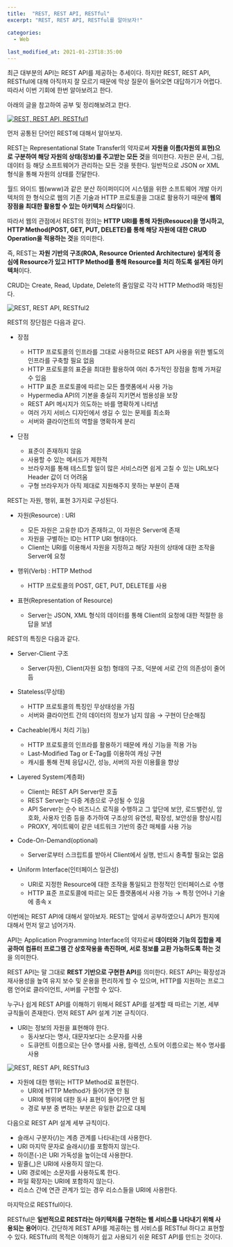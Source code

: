 ```yaml
---
title:  "REST, REST API, RESTful"
excerpt: "REST, REST API, RESTful를 알아보자!"

categories:
  - Web
  
last_modified_at: 2021-01-23T18:35:00
---
```


최근 대부분의 API는 REST API를 제공하는 추세이다. 하지만 REST, REST API, RESTful에 대해 아직까지 잘 모르기 때문에 막상 질문이 들어오면 대답하기가 어렵다. 따라서 이번 기회에 한번 알아보려고 한다.  

아래의 글을 참고하여 공부 및 정리해보려고 한다.  

[![REST, REST API, RESTful1](https://user-images.githubusercontent.com/53072057/105570022-e80cfc80-5d89-11eb-9a14-086a9f189333.JPG)](https://gmlwjd9405.github.io/2018/09/21/rest-and-restful.html)  

먼저 공통된 단어인 REST에 대해서 알아보자.  

REST는 Representational State Transfer의 약자로써 **자원을 이름(자원의 표현)으로 구분하여 해당 자원의 상태(정보)를 주고받는 모든 것**을 의미한다. 자원은 문서, 그림, 데이터 등 해당 소프트웨어가 관리하는 모든 것을 뜻한다. 일반적으로 JSON or XML 형식을 통해 자원의 상태를 전달한다.  

월드 와이드 웹(www)과 같은 분산 하이퍼미디어 시스템을 위한 소프트웨어 개발 아키텍처의 한 형식으로 웹의 기존 기술과 HTTP 프로토콜을 그대로 활용하기 때문에 **웹의 장점을 최대한 활용할 수 있는 아키텍처 스타일**이다.  

따라서 웹의 관점에서 REST의 정의는 **HTTP URI를 통해 자원(Resouce)을 명시하고, HTTP Method(POST, GET, PUT, DELETE)를 통해 해당 자원에 대한 CRUD Operation을 적용하는 것**을 의미한다.  

즉, REST는 **자원 기반의 구조(ROA, Resource Oriented Architecture) 설계의 중심에 Resource가 있고 HTTP Method를 통해 Resource를 처리 하도록 설계된 아키텍처**이다.  

CRUD는 Create, Read, Update, Delete의 줄임말로 각각 HTTP Method와 매칭된다.  

![REST, REST API, RESTful2](https://user-images.githubusercontent.com/53072057/105570025-e93e2980-5d89-11eb-9287-ca415ca25747.JPG)  

REST의 장단점은 다음과 같다.  

* 장점
	- HTTP 프로토콜의 인프라를 그대로 사용하므로 REST API 사용을 위한 별도의 인프라를 구축할 필요 없음  
	- HTTP 프로토콜의 표준을 최대한 활용하여 여러 추가적인 장점을 함께 가져갈 수 있음  
	- HTTP 표준 프로토콜에 따르는 모든 플랫폼에서 사용 가능  
	- Hypermedia API의 기본을 충실히 지키면서 범용성을 보장  
	- REST API 메시지가 의도하는 바를 명확하게 나타냄  
	- 여러 가지 서비스 디자인에서 생길 수 있는 문제를 최소화  
	- 서버와 클라이언트의 역할을 명확하게 분리  
	
* 단점
	- 표준이 존재하지 않음  
	- 사용할 수 있는 메서드가 제한적  
	- 브라우저를 통해 테스트할 일이 많은 서비스라면 쉽게 고칠 수 있는 URL보다 Header 값이 더 어려움  
	- 구형 브라우저가 아직 제대로 지원해주지 못하는 부분이 존재  

​REST는 자원, 행위, 표현 3가지로 구성된다.  

* 자원(Resource) : URI  
	- 모든 자원은 고유한 ID가 존재하고, 이 자원은 Server에 존재  
	- 자원을 구별하는 ID는 HTTP URI 형태이다.  
    - Client는 URI를 이용해서 자원을 지정하고 해당 자원의 상태에 대한 조작을 Server에 요청  
	
* 행위(Verb) : HTTP Method  
	- HTTP 프로토콜의 POST, GET, PUT, DELETE를 사용  

* 표현(Representation of Resource)  
	- Server는 JSON, XML 형식의 데이터를 통해 Client의 요청에 대한 적절한 응답을 보냄  
	
REST의 특징은 다음과 같다.  

* Server-Client 구조  
	- Server(자원), Client(자원 요청) 형태의 구조, 덕분에 서로 간의 의존성이 줄어듬  
	
* Stateless(무상태)  
	- HTTP 프로토콜의 특징인 무상태성을 가짐  
	- 서버와 클라이언트 간의 데이터의 정보가 남지 않음 → 구현이 단순해짐  
	
* Cacheable(캐시 처리 기능)  
	- HTTP 프로토콜의 인프라를 활용하기 때문에 캐싱 기능을 적용 가능  
	- Last-Modified Tag or E-Tag를 이용하여 캐싱 구현  
	- 캐시를 통해 전체 응답시간, 성능, 서버의 자원 이용률을 향상  
	
* Layered System(계층화)  
	- Client는 REST API Server만 호출  
	- REST Server는 다중 계층으로 구성될 수 있음  
	- API Server는 순수 비즈니스 로직을 수행하고 그 앞단에 보안, 로드밸런싱, 암호화, 사용자 인증 등을 추가하여 구조상의 유연성, 확장성, 보안성을 향상시킴  
	- PROXY, 게이트웨이 같은 네트워크 기반의 중간 매체를 사용 가능  
	
* Code-On-Demand(optional)  
	- Server로부터 스크립트를 받아서 Client에서 실행, 반드시 충족할 필요는 없음  
	
* Uniform Interface(인터페이스 일관성)  
	- URI로 지정한 Resource에 대한 조작을 통일되고 한정적인 인터페이스로 수행  
	- HTTP 표준 프로토콜에 따르는 모든 플랫폼에서 사용 가능 → 특정 언어나 기술에 종속 x  
	
  
이번에는 REST API에 대해서 알아보자. REST는 앞에서 공부하였으니 API가 뭔지에 대해서 먼저 알고 넘어가자.  

API는 Application Programming Interface의 약자로써 **데이터와 기능의 집합을 제공하여 컴퓨터 프로그램 간 상호작용을 촉진하며, 서로 정보를 교환 가능하도록 하는 것**을 의미한다.  

REST API는 말 그대로 **REST 기반으로 구현한 API**를 의미한다. REST API는 확장성과 재사용성을 높여 유지 보수 및 운용을 편리하게 할 수 있으며, HTTP를 지원하는 프로그램 언어로 클라이언트, 서버를 구현할 수 있다.  

누구나 쉽게 REST API를 이해하기 위해서 REST API를 설계할 때 따르는 기본, 세부 규칙들이 존재한다. 먼저 REST API 설계 기본 규칙이다.  

* URI는 정보의 자원을 표현해야 한다.  
	- 동사보다는 명사, 대문자보다는 소문자를 사용  
	- 도큐먼트 이름으로는 단수 명사를 사용, 컬렉션, 스토어 이름으로는 복수 명사를 사용  

![REST, REST API, RESTful3](https://user-images.githubusercontent.com/53072057/105570026-e9d6c000-5d89-11eb-9306-3ddec9d8318c.JPG)  

* 자원에 대한 행위는 HTTP Method로 표현한다.  
	- URI에 HTTP Method가 들어가면 안 됨  
	- URI에 행위에 대한 동사 표현이 들어가면 안 됨  
	- 경로 부분 중 변하는 부분은 유일한 값으로 대체  

다음으로 REST API 설계 세부 규칙이다.  

* 슬래시 구분자(/)는 계층 관계를 나타내는데 사용한다.  
* URI 마지막 문자로 슬래시(/)를 포함하지 않는다.  
* 하이픈(-)은 URI 가독성을 높이는데 사용한다.  
* 밑줄(_)은 URI에 사용하지 않는다.  
* URI 경로에는 소문자를 사용하도록 한다.  
* 파일 확장자는 URI에 포함하지 않는다.  
* 리소스 간에 연관 관계가 있는 경우 리소스들을 URI에 사용한다.  

  
마지막으로 RESTful이다.  

RESTful은 **일반적으로 REST라는 아키텍처를 구현하는 웹 서비스를 나타내기 위해 사용되는 용어**이다. 간단하게 REST API를 제공하는 웹 서비스를 RESTful 하다고 표현할 수 있다. RESTful의 목적은 이해하기 쉽고 사용되기 쉬운 REST API를 만드는 것이다.  

